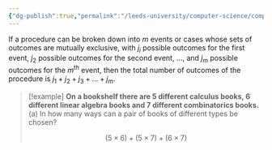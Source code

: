 ```yaml
---
{"dg-publish":true,"permalink":"/leeds-university/computer-science/compulsory-modules/discrete-mathematics/combinatorics/definitions/the-sum-rule/"}
---
```


If a procedure can be broken down into $m$ events or cases whose sets of outcomes are mutually exclusive, with $j_i$ possible outcomes for the first event, $j_2$ possible outcomes for the second event, …, and $j_m$ possible outcomes for the $m^{th}$ event, then the total number of outcomes of the procedure is $j_{1}+j_{2}+j_{3}+\dotsc+j_{m}$.
> [!example] 
> **On a bookshelf there are 5 different calculus books, 6 different linear algebra books and 7 different combinatorics books.**
> (a) In how many ways can a pair of books of different types be chosen?
> 
> $$(5\times6) + (5\times7) + (6\times7)$$
